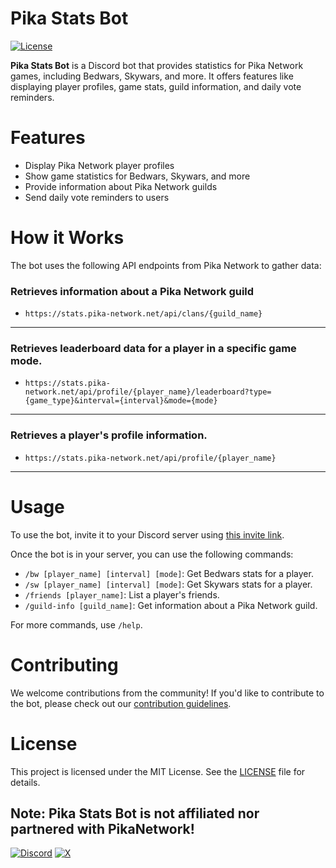 # Pika Stats Bot

[![License](https://img.shields.io/badge/license-MIT-blue.svg)](https://opensource.org/licenses/MIT)

**Pika Stats Bot** is a Discord bot that provides statistics for Pika Network games, including Bedwars, Skywars, and more. It offers features like displaying player profiles, game stats, guild information, and daily vote reminders.

# Features

- Display Pika Network player profiles
- Show game statistics for Bedwars, Skywars, and more
- Provide information about Pika Network guilds
- Send daily vote reminders to users

# How it Works

The bot uses the following API endpoints from Pika Network to gather data:

###  Retrieves information about a Pika Network guild 
- ```https://stats.pika-network.net/api/clans/{guild_name}```

---
###  Retrieves leaderboard data for a player in a specific game mode.
- `https://stats.pika-network.net/api/profile/{player_name}/leaderboard?type={game_type}&interval={interval}&mode={mode}`
---
### Retrieves a player's profile information.  
- `https://stats.pika-network.net/api/profile/{player_name}`
---

# Usage

To use the bot, invite it to your Discord server using [this invite link](https://discord.com/oauth2/authorize?client_id=1209050248958312448&permissions=551903422464&scope=bot).

Once the bot is in your server, you can use the following commands:

- `/bw [player_name] [interval] [mode]`: Get Bedwars stats for a player.
- `/sw [player_name] [interval] [mode]`: Get Skywars stats for a player.
- `/friends [player_name]`: List a player's friends.
- `/guild-info [guild_name]`: Get information about a Pika Network guild.

For more commands, use `/help`.

# Contributing

We welcome contributions from the community! If you'd like to contribute to the bot, please check out our [contribution guidelines](CONTRIBUTING.md).

# License

This project is licensed under the MIT License. See the [LICENSE](LICENSE) file for details.

**Note**: Pika Stats Bot is not affiliated nor partnered with PikaNetwork!
---
[![Discord](https://img.shields.io/badge/Discord-%235865F2.svg?style=for-the-badge&logo=discord&logoColor=white)](https://discord.com/oauth2/authorize?client_id=1209050248958312448&permissions=551903422464&scope=bot)
[![X](https://img.shields.io/badge/X-%23000000.svg?style=for-the-badge&logo=X&logoColor=white)](https://twitter.com/PikachuStats)
